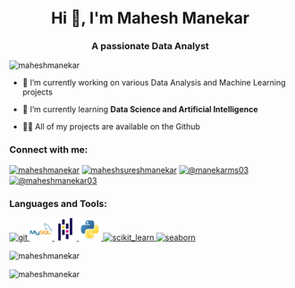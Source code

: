 <h1 align="center">Hi 👋, I'm Mahesh Manekar</h1>
<h3 align="center">A passionate Data Analyst</h3>

<p align="left"> <img src="https://komarev.com/ghpvc/?username=maheshmanekar&label=Profile%20views&color=0e75b6&style=flat" alt="maheshmanekar" /> </p>

- 🔭 I’m currently working on various Data Analysis and Machine Learning projects

- 🌱 I’m currently learning **Data Science and Artificial Intelligence**

- 👨‍💻 All of my projects are available on the Github

<h3 align="left">Connect with me:</h3>
<p align="left">
<a href="https://linkedin.com/in/maheshmanekar" target="blank"><img align="center" src="https://raw.githubusercontent.com/rahuldkjain/github-profile-readme-generator/master/src/images/icons/Social/linked-in-alt.svg" alt="maheshmanekar" height="30" width="40" /></a>
<a href="https://kaggle.com/maheshsureshmanekar" target="blank"><img align="center" src="https://raw.githubusercontent.com/rahuldkjain/github-profile-readme-generator/master/src/images/icons/Social/kaggle.svg" alt="maheshsureshmanekar" height="30" width="40" /></a>
<a href="https://medium.com/@manekarms03" target="blank"><img align="center" src="https://raw.githubusercontent.com/rahuldkjain/github-profile-readme-generator/master/src/images/icons/Social/medium.svg" alt="@manekarms03" height="30" width="40" /></a>
<a href="https://www.hackerrank.com/@maheshmanekar03" target="blank"><img align="center" src="https://raw.githubusercontent.com/rahuldkjain/github-profile-readme-generator/master/src/images/icons/Social/hackerrank.svg" alt="@maheshmanekar03" height="30" width="40" /></a>
</p>

<h3 align="left">Languages and Tools:</h3>
<p align="left"> <a href="https://git-scm.com/" target="_blank" rel="noreferrer"> <img src="https://www.vectorlogo.zone/logos/git-scm/git-scm-icon.svg" alt="git" width="40" height="40"/> </a> <a href="https://www.mysql.com/" target="_blank" rel="noreferrer"> <img src="https://raw.githubusercontent.com/devicons/devicon/master/icons/mysql/mysql-original-wordmark.svg" alt="mysql" width="40" height="40"/> </a> <a href="https://pandas.pydata.org/" target="_blank" rel="noreferrer"> <img src="https://raw.githubusercontent.com/devicons/devicon/2ae2a900d2f041da66e950e4d48052658d850630/icons/pandas/pandas-original.svg" alt="pandas" width="40" height="40"/> </a> <a href="https://www.python.org" target="_blank" rel="noreferrer"> <img src="https://raw.githubusercontent.com/devicons/devicon/master/icons/python/python-original.svg" alt="python" width="40" height="40"/> </a> <a href="https://scikit-learn.org/" target="_blank" rel="noreferrer"> <img src="https://upload.wikimedia.org/wikipedia/commons/0/05/Scikit_learn_logo_small.svg" alt="scikit_learn" width="40" height="40"/> </a> <a href="https://seaborn.pydata.org/" target="_blank" rel="noreferrer"> <img src="https://seaborn.pydata.org/_images/logo-mark-lightbg.svg" alt="seaborn" width="40" height="40"/> </a> </p>

<p><img align="center" src="https://github-readme-stats.vercel.app/api/top-langs?username=maheshmanekar&show_icons=true&locale=en&layout=compact" alt="maheshmanekar" /></p>

<p><img align="center" src="https://github-readme-streak-stats.herokuapp.com/?user=maheshmanekar&" alt="maheshmanekar" /></p>
